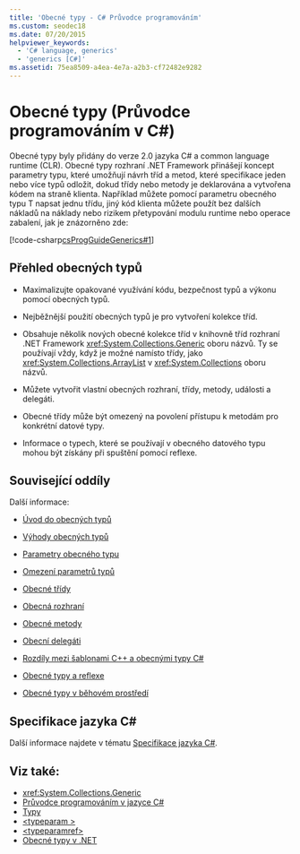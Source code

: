 ```yaml
---
title: 'Obecné typy - C# Průvodce programováním'
ms.custom: seodec18
ms.date: 07/20/2015
helpviewer_keywords:
  - 'C# language, generics'
  - 'generics [C#]'
ms.assetid: 75ea8509-a4ea-4e7a-a2b3-cf72482e9282
---
```

# <a name="generics-c-programming-guide"></a>Obecné typy (Průvodce programováním v C#)
Obecné typy byly přidány do verze 2.0 jazyka C# a common language runtime (CLR). Obecné typy rozhraní .NET Framework přinášejí koncept parametry typu, které umožňují návrh tříd a metod, které specifikace jeden nebo více typů odložit, dokud třídy nebo metody je deklarována a vytvořena kódem na straně klienta. Například můžete pomocí parametru obecného typu T napsat jednu třídu, jiný kód klienta můžete použít bez dalších nákladů na náklady nebo rizikem přetypování modulu runtime nebo operace zabalení, jak je znázorněno zde:  
  
 [!code-csharp[csProgGuideGenerics#1](~/samples/snippets/csharp/VS_Snippets_VBCSharp/csProgGuideGenerics/CS/Generics.cs#1)]  
  
## <a name="generics-overview"></a>Přehled obecných typů  
  
-   Maximalizujte opakované využívání kódu, bezpečnost typů a výkonu pomocí obecných typů.  
  
-   Nejběžnější použití obecných typů je pro vytvoření kolekce tříd.  
  
-   Obsahuje několik nových obecné kolekce tříd v knihovně tříd rozhraní .NET Framework <xref:System.Collections.Generic> oboru názvů. Ty se používají vždy, když je možné namísto třídy, jako <xref:System.Collections.ArrayList> v <xref:System.Collections> oboru názvů.  
  
-   Můžete vytvořit vlastní obecných rozhraní, třídy, metody, události a delegáti.  
  
-   Obecné třídy může být omezený na povolení přístupu k metodám pro konkrétní datové typy.  
  
-   Informace o typech, které se používají v obecného datového typu mohou být získány při spuštění pomocí reflexe.  
  
## <a name="related-sections"></a>Související oddíly  
 Další informace:  
  
-   [Úvod do obecných typů](../../../csharp/programming-guide/generics/introduction-to-generics.md)  
  
-   [Výhody obecných typů](../../../csharp/programming-guide/generics/benefits-of-generics.md)  
  
-   [Parametry obecného typu](../../../csharp/programming-guide/generics/generic-type-parameters.md)  
  
-   [Omezení parametrů typů](../../../csharp/programming-guide/generics/constraints-on-type-parameters.md)  
  
-   [Obecné třídy](../../../csharp/programming-guide/generics/generic-classes.md)  
  
-   [Obecná rozhraní](../../../csharp/programming-guide/generics/generic-interfaces.md)  
  
-   [Obecné metody](../../../csharp/programming-guide/generics/generic-methods.md)  
  
-   [Obecní delegáti](../../../csharp/programming-guide/generics/generic-delegates.md)  
  
-   [Rozdíly mezi šablonami C++ a obecnými typy C#](../../../csharp/programming-guide/generics/differences-between-cpp-templates-and-csharp-generics.md)  
  
-   [Obecné typy a reflexe](../../../csharp/programming-guide/generics/generics-and-reflection.md)  
  
-   [Obecné typy v běhovém prostředí](../../../csharp/programming-guide/generics/generics-in-the-run-time.md)  
  
## <a name="c-language-specification"></a>Specifikace jazyka C#  
 Další informace najdete v tématu [Specifikace jazyka C#](~/_csharplang/spec/types.md#constructed-types).  
  
## <a name="see-also"></a>Viz také:

- <xref:System.Collections.Generic>
- [Průvodce programováním v jazyce C#](../../../csharp/programming-guide/index.md)
- [Typy](../../../csharp/programming-guide/types/index.md)
- [\<typeparam >](../../../csharp/programming-guide/xmldoc/typeparam.md)
- [\<typeparamref>](../../../csharp/programming-guide/xmldoc/typeparamref.md)
- [Obecné typy v .NET](../../../standard/generics/index.md)
